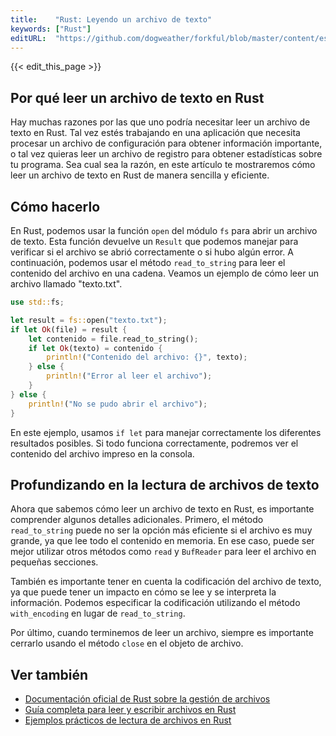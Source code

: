 ```yaml
---
title:    "Rust: Leyendo un archivo de texto"
keywords: ["Rust"]
editURL:  "https://github.com/dogweather/forkful/blob/master/content/es/rust/reading-a-text-file.md"
---
```


{{< edit_this_page >}}

## Por qué leer un archivo de texto en Rust

Hay muchas razones por las que uno podría necesitar leer un archivo de texto en Rust. Tal vez estés trabajando en una aplicación que necesita procesar un archivo de configuración para obtener información importante, o tal vez quieras leer un archivo de registro para obtener estadísticas sobre tu programa. Sea cual sea la razón, en este artículo te mostraremos cómo leer un archivo de texto en Rust de manera sencilla y eficiente.

## Cómo hacerlo

En Rust, podemos usar la función `open` del módulo `fs` para abrir un archivo de texto. Esta función devuelve un `Result` que podemos manejar para verificar si el archivo se abrió correctamente o si hubo algún error. A continuación, podemos usar el método `read_to_string` para leer el contenido del archivo en una cadena. Veamos un ejemplo de cómo leer un archivo llamado "texto.txt".

```Rust
use std::fs;

let result = fs::open("texto.txt");
if let Ok(file) = result {
    let contenido = file.read_to_string();
    if let Ok(texto) = contenido {
        println!("Contenido del archivo: {}", texto);
    } else {
        println!("Error al leer el archivo");
    }
} else {
    println!("No se pudo abrir el archivo");
}
```

En este ejemplo, usamos `if let` para manejar correctamente los diferentes resultados posibles. Si todo funciona correctamente, podremos ver el contenido del archivo impreso en la consola.

## Profundizando en la lectura de archivos de texto

Ahora que sabemos cómo leer un archivo de texto en Rust, es importante comprender algunos detalles adicionales. Primero, el método `read_to_string` puede no ser la opción más eficiente si el archivo es muy grande, ya que lee todo el contenido en memoria. En ese caso, puede ser mejor utilizar otros métodos como `read` y `BufReader` para leer el archivo en pequeñas secciones.

También es importante tener en cuenta la codificación del archivo de texto, ya que puede tener un impacto en cómo se lee y se interpreta la información. Podemos especificar la codificación utilizando el método `with_encoding` en lugar de `read_to_string`.

Por último, cuando terminemos de leer un archivo, siempre es importante cerrarlo usando el método `close` en el objeto de archivo.

## Ver también

- [Documentación oficial de Rust sobre la gestión de archivos](https://doc.rust-lang.org/std/fs/index.html)
- [Guía completa para leer y escribir archivos en Rust](https://medium.com/@ericdreichert/working-with-files-in-rust-1e4f28e783ce)
- [Ejemplos prácticos de lectura de archivos en Rust](https://www.gregchapple.com/how-to-read-files-in-rust/)